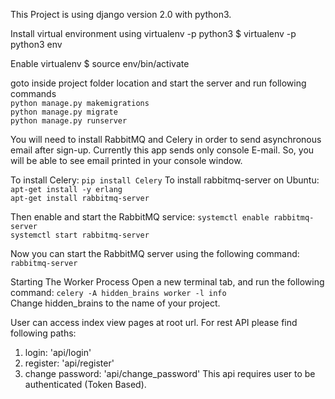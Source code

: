 This Project is using django version 2.0 with python3.

Install virtual environment using virtualenv -p python3 $ virtualenv -p python3 env

Enable virtualenv $ source env/bin/activate

goto inside project folder location and start the server and run following commands <br />
  `python manage.py makemigrations` <br />
  `python manage.py migrate` <br />
  `python manage.py runserver` <br />
  
You will need to install RabbitMQ and Celery in order to send asynchronous email after sign-up.
Currently this app sends only console E-mail. 
So, you will be able to see email printed in your console window.

To install Celery:  `pip install Celery`
To install rabbitmq-server on Ubuntu: 
    `apt-get install -y erlang` <br/>
    `apt-get install rabbitmq-server` <br/>

Then enable and start the RabbitMQ service:
    `systemctl enable rabbitmq-server` <br/>
    `systemctl start rabbitmq-server` <br/>
    
Now you can start the RabbitMQ server using the following command:
    `rabbitmq-server`
    
Starting The Worker Process
    Open a new terminal tab, and run the following command:
        `celery -A hidden_brains worker -l info` <br/>
    Change hidden_brains to the name of your project.

User can access index view pages at root url.
For rest API please find following paths:
  1. login: 'api/login'
  2. register: 'api/register'
  3. change password:  'api/change_password'  This api requires user to be authenticated (Token Based).
